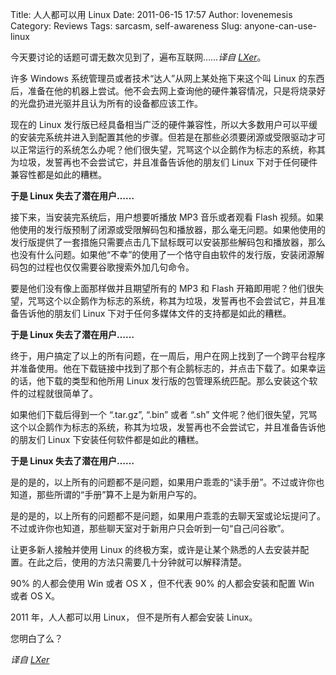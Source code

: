 Title: 人人都可以用 Linux
Date: 2011-06-15 17:57
Author: lovenemesis
Category: Reviews
Tags: sarcasm, self-awareness
Slug: anyone-can-use-linux

今天要讨论的话题可谓无数次见到了，遍布互联网……*译自
[LXer](http://lxer.com/module/newswire/view/152385/index.html)*。

许多 Windows 系统管理员或者技术“达人”从网上某处拖下来这个叫 Linux
的东西后，准备在他的机器上尝试。他不会去网上查询他的硬件兼容情况，只是将烧录好的光盘扔进光驱并且认为所有的设备都应该工作。

现在的 Linux
发行版已经具备相当广泛的硬件兼容性，所以大多数用户可以平缓的安装完系统并进入到配置其他的步骤。但若是在那些必须要闭源或受限驱动才可以正常运行的系统怎么办呢？他们很失望，咒骂这个以企鹅作为标志的系统，称其为垃圾，发誓再也不会尝试它，并且准备告诉他的朋友们
Linux 下对于任何硬件兼容性都是如此的糟糕。

**于是 Linux 失去了潜在用户……**

接下来，当安装完系统后，用户想要听播放 MP3 音乐或者观看 Flash
视频。如果他使用的发行版预制了闭源或受限解码包和播放器，那么毫无问题。如果他使用的发行版提供了一套措施只需要点击几下鼠标既可以安装那些解码包和播放器，那么也没有什么问题。如果他“不幸”的使用了一个恪守自由软件的发行版，安装闭源解码包的过程也仅仅需要谷歌搜索外加几句命令。

要是他们没有像上面那样做并且期望所有的 MP3 和 Flash
开箱即用呢？他们很失望，咒骂这个以企鹅作为标志的系统，称其为垃圾，发誓再也不会尝试它，并且准备告诉他的朋友们
Linux 下对于任何多媒体文件的支持都是如此的糟糕。

**于是 Linux 失去了潜在用户……**

终于，用户搞定了以上的所有问题，在一周后，用户在网上找到了一个跨平台程序并准备使用。他在下载链接中找到了那个有企鹅标志的，并点击下载了。如果幸运的话，他下载的类型和他所用
Linux 发行版的包管理系统匹配。那么安装这个软件的过程就很简单了。

如果他们下载后得到一个 “.tar.gz”, “.bin” 或者 “.sh”
文件呢？他们很失望，咒骂这个以企鹅作为标志的系统，称其为垃圾，发誓再也不会尝试它，并且准备告诉他的朋友们
Linux 下安装任何软件都是如此的糟糕。

**于是 Linux 失去了潜在用户……**

是的是的，以上所有的问题都不是问题，如果用户乖乖的“读手册”。不过或许你也知道，那些所谓的“手册”算不上是为新用户写的。

是的是的，以上所有的问题都不是问题，如果用户乖乖的去聊天室或论坛提问了。不过或许你也知道，那些聊天室对于新用户只会听到一句“自己问谷歌”。

让更多新人接触并使用 Linux
的终极方案，或许是让某个熟悉的人去安装并配置。在此之后，使用的方法只需要几十分钟就可以解释清楚。

90% 的人都会使用 Win 或者 OS X ，但不代表 90% 的人都会安装和配置 Win
或者 OS X。

2011 年，人人都可以用 Linux， 但不是所有人都会安装 Linux。

您明白了么？

*译自 [LXer](http://lxer.com/module/newswire/view/152385/index.html)*
